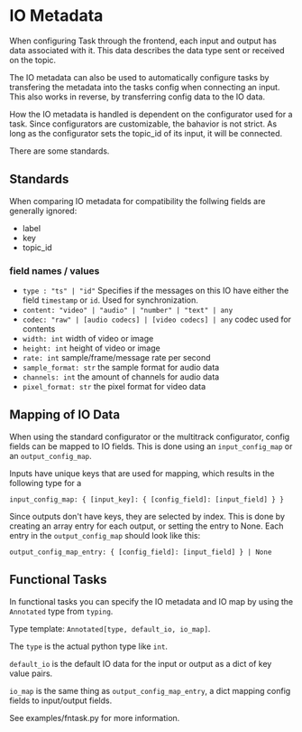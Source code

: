 # IO Metadata
When configuring Task through the frontend, each input and output has data associated with it. This data describes the data type sent or received on the topic.

The IO metadata can also be used to automatically configure tasks by transfering the metadata into the tasks config when connecting an input. This also works in reverse, by transferring config data to the IO data.

How the IO metadata is handled is dependent on the configurator used for a task. Since configurators are customizable, the bahavior is not strict. As long as the configurator sets the topic_id of its input, it will be connected.

There are some standards.

## Standards

When comparing IO metadata for compatibility the follwing fields are generally ignored:
- label
- key
- topic_id

### field names / values
- `type : "ts" | "id"` Specifies if the messages on this IO have either the field `timestamp` or `id`. Used for synchronization. 
- `content: "video" | "audio" | "number" | "text" | any`
- `codec: "raw" | [audio codecs] | [video codecs] | any` codec used for contents
- `width: int` width of video or image
- `height: int` height of video or image
- `rate: int` sample/frame/message rate per second
- `sample_format: str` the sample format for audio data
- `channels: int` the amount of channels for audio data
- `pixel_format: str` the pixel format for video data

## Mapping of IO Data
When using the standard configurator or the multitrack configurator, config fields can be mapped to IO fields. This is done using an `input_config_map` or an `output_config_map`. 

Inputs have unique keys that are used for mapping, which results in the following 
type for a 

`input_config_map: { [input_key]: { [config_field]: [input_field] } }`

Since outputs don't have keys, they are selected by index. This is done by creating an array entry for each output, or setting the entry to None. Each entry in the `output_config_map` should look like this:

`output_config_map_entry: { [config_field]: [input_field] } | None`

## Functional Tasks
In functional tasks you can specify the IO metadata and IO map by using the `Annotated` type from `typing`.

Type template: `Annotated[type, default_io, io_map]`.

The `type` is the actual python type like `int`.

`default_io` is the default IO data for the input or output as a dict of key value pairs.

`io_map` is the same thing as `output_config_map_entry`, a dict mapping config fields to input/output fields.

See examples/fntask.py for more information.